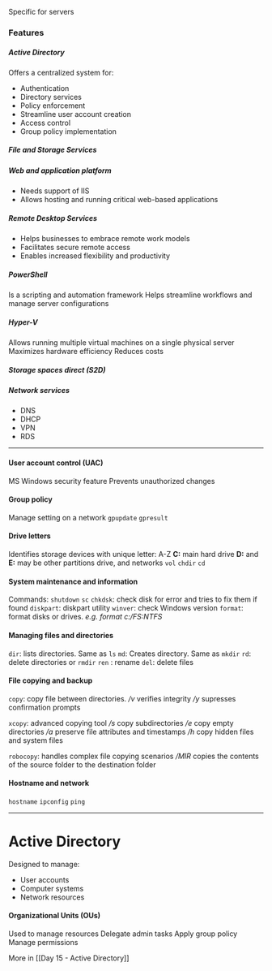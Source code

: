 Specific for servers

### Features

##### Active Directory
Offers a centralized system for:
- Authentication
- Directory services
- Policy enforcement
- Streamline user account creation
- Access control
- Group policy implementation
##### File and Storage Services
##### Web and application platform
- Needs support of IIS
- Allows hosting and running critical web-based applications
##### Remote Desktop Services
- Helps businesses to embrace remote work models
- Facilitates secure remote access
- Enables increased flexibility and productivity
##### PowerShell
Is a scripting and automation framework
Helps streamline workflows and manage server configurations
##### Hyper-V
Allows running multiple virtual machines on a single physical server
Maximizes hardware efficiency
Reduces costs
##### Storage spaces direct (S2D)
##### Network services
- DNS
- DHCP
- VPN
- RDS

---
#### User account control (UAC)
MS Windows security feature
Prevents unauthorized changes
#### Group policy
Manage setting on a network
`gpupdate`
`gpresult`
#### Drive letters
Identifies storage devices with unique letter: A-Z
**C:** main hard drive
**D:** and **E:** may be other partitions drive, and networks
`vol`
`chdir`
`cd`
#### System maintenance and information
Commands:
`shutdown`
`sc`
`chkdsk`: check disk for error and tries to fix them if found
`diskpart`: diskpart utility
`winver`: check Windows version
`format`: format disks or drives. *e.g. format c:/FS:NTFS*
#### Managing files and directories
`dir`: lists directories. Same as `ls`
`md`: Creates directory. Same as `mkdir`
`rd`: delete directories or `rmdir`
`ren` : rename
`del`: delete files
#### File copying and backup
`copy`: copy file between directories.
*/v* verifies integrity
*/y* supresses confirmation prompts

`xcopy`: advanced copying tool
*/s* copy subdirectories
*/e* copy empty directories
*/a* preserve file attributes and timestamps
*/h* copy hidden files and system files

`robocopy`: handles complex file copying scenarios
*/MIR* copies the contents of the source folder to the destination folder
#### Hostname and network
`hostname`
`ipconfig`
`ping`

---

# Active Directory

Designed to manage:
- User accounts
- Computer systems
- Network resources

#### Organizational Units (OUs)
Used to manage resources
Delegate admin tasks
Apply group policy
Manage permissions

More in [[Day 15 - Active Directory]]